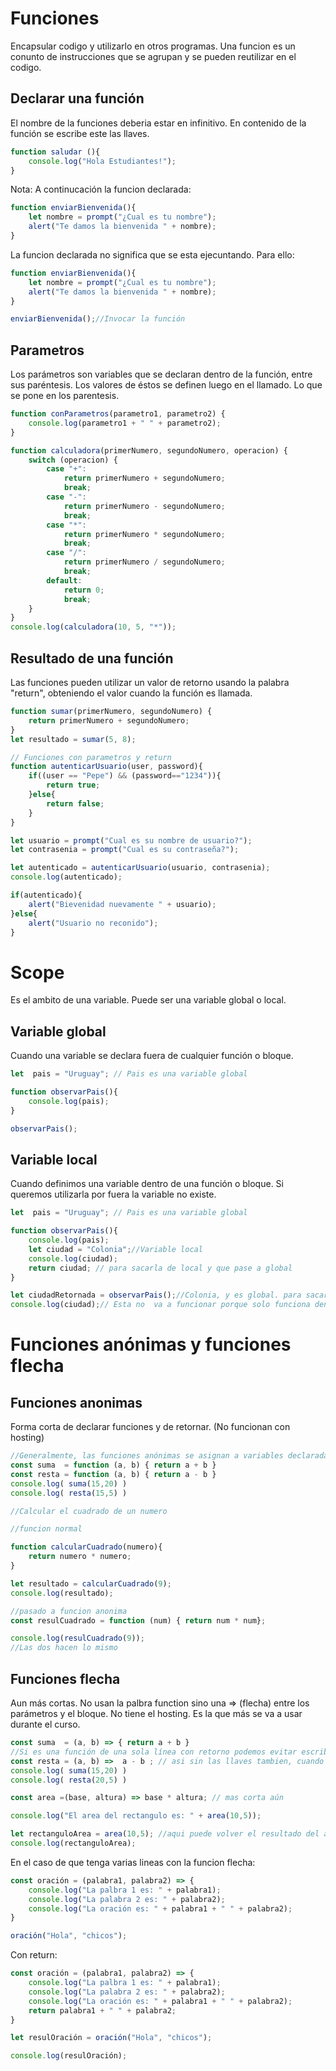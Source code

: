# Funciones
Encapsular codigo y utilizarlo en otros programas. 
Una funcion es un conunto de instrucciones que se agrupan y se pueden reutilizar en el codigo. 

## Declarar una función
El nombre de la funciones deberia estar en infinitivo. 
En contenido de la función se escribe este las llaves. 
```javascript
function saludar (){
    console.log("Hola Estudiantes!");
}
```

Nota: A continucación la funcion declarada: 

```javascript
function enviarBienvenida(){
    let nombre = prompt("¿Cual es tu nombre");
    alert("Te damos la bienvenida " + nombre);
}
```
La funcion declarada no significa que se esta ejecuntando. Para ello:

```javascript
function enviarBienvenida(){
    let nombre = prompt("¿Cual es tu nombre");
    alert("Te damos la bienvenida " + nombre);
}

enviarBienvenida();//Invocar la función
```

## Parametros

Los parámetros son variables que se declaran dentro de la función, entre sus paréntesis. Los valores de éstos se definen luego en el llamado. Lo que se pone en los parentesis.

```javascript
function conParametros(parametro1, parametro2) {
    console.log(parametro1 + " " + parametro2);
}
```
```javascript
function calculadora(primerNumero, segundoNumero, operacion) {
    switch (operacion) {
        case "+":
            return primerNumero + segundoNumero;
            break;
        case "-":
            return primerNumero - segundoNumero;
            break;
        case "*":
            return primerNumero * segundoNumero;
            break;
        case "/":
            return primerNumero / segundoNumero;
            break;
        default:
            return 0;
            break;
    }
}
console.log(calculadora(10, 5, "*"));
```

## Resultado de una función
Las funciones pueden utilizar un valor de retorno usando la palabra "return", obteniendo el valor cuando la función es llamada. 

```javascript
function sumar(primerNumero, segundoNumero) {
    return primerNumero + segundoNumero;
}
let resultado = sumar(5, 8);
```
```javascript
// Funciones con parametros y return
function autenticarUsuario(user, password){
    if((user == "Pepe") && (password=="1234")){
        return true;
    }else{
        return false;
    }
}

let usuario = prompt("Cual es su nombre de usuario?");
let contrasenia = prompt("Cual es su contraseña?");

let autenticado = autenticarUsuario(usuario, contrasenia);
console.log(autenticado);

if(autenticado){
    alert("Bievenidad nuevamente " + usuario);
}else{
    alert("Usuario no reconido");
}
```

# Scope

Es el ambito de una variable. Puede ser una variable global o local. 

## Variable global
Cuando una variable se declara fuera de cualquier función o bloque.

```javascript
let  pais = "Uruguay"; // Pais es una variable global

function observarPais(){
    console.log(pais);
}

observarPais();
```

## Variable local
Cuando definimos una variable dentro de una función o bloque. Si queremos utilizarla por fuera la variable no existe. 
```javascript
let  pais = "Uruguay"; // Pais es una variable global

function observarPais(){
    console.log(pais);
    let ciudad = "Colonia";//Variable local
    console.log(ciudad);
    return ciudad; // para sacarla de local y que pase a global
}

let ciudadRetornada = observarPais();//Colonia, y es global. para sacarla de local y que pase a global
console.log(ciudad);// Esta no  va a funcionar porque solo funciona dentro la funcion, solo vive dentro de las llaves de la función
```

# Funciones anónimas y funciones flecha

## Funciones anonimas
Forma corta de declarar funciones y de retornar. (No funcionan con hosting)
```javascript
//Generalmente, las funciones anónimas se asignan a variables declaradas como constantes
const suma  = function (a, b) { return a + b }
const resta = function (a, b) { return a - b }
console.log( suma(15,20) )
console.log( resta(15,5) )
```
```javascript
//Calcular el cuadrado de un numero

//funcion normal

function calcularCuadrado(numero){
    return numero * numero;
}

let resultado = calcularCuadrado(9);
console.log(resultado);

//pasado a funcion anonima
const resulCuadrado = function (num) { return num * num};

console.log(resulCuadrado(9));
//Las dos hacen lo mismo
```

## Funciones flecha
Aun más cortas. No usan la palbra function sino una  => (flecha) entre los parámetros y el bloque. No tiene el hosting. Es la que más se va a usar durante el curso. 

```javascript
const suma  = (a, b) => { return a + b }
//Si es una función de una sola línea con retorno podemos evitar escribir el cuerpo.
const resta = (a, b) =>  a - b ; // asi sin las llaves tambien, cuando solo es una sentencia
console.log( suma(15,20) )
console.log( resta(20,5) )
```

```javascript
const area =(base, altura) => base * altura; // mas corta aún

console.log("El area del rectangulo es: " + area(10,5));

let rectanguloArea = area(10,5); //aqui puede volver el resultado del area una variable global
console.log(rectanguloArea);
```

En el caso de que tenga varias lineas con la funcion flecha:
```javascript
const oración = (palabra1, palabra2) => {
    console.log("La palbra 1 es: " + palabra1);
    console.log("La palabra 2 es: " + palabra2);
    console.log("La oración es: " + palabra1 + " " + palabra2);
}

oración("Hola", "chicos");
```
Con return:
```javascript
const oración = (palabra1, palabra2) => {
    console.log("La palbra 1 es: " + palabra1);
    console.log("La palabra 2 es: " + palabra2);
    console.log("La oración es: " + palabra1 + " " + palabra2);
    return palabra1 + " " + palabra2;
}

let resulOración = oración("Hola", "chicos");

console.log(resulOración);
```